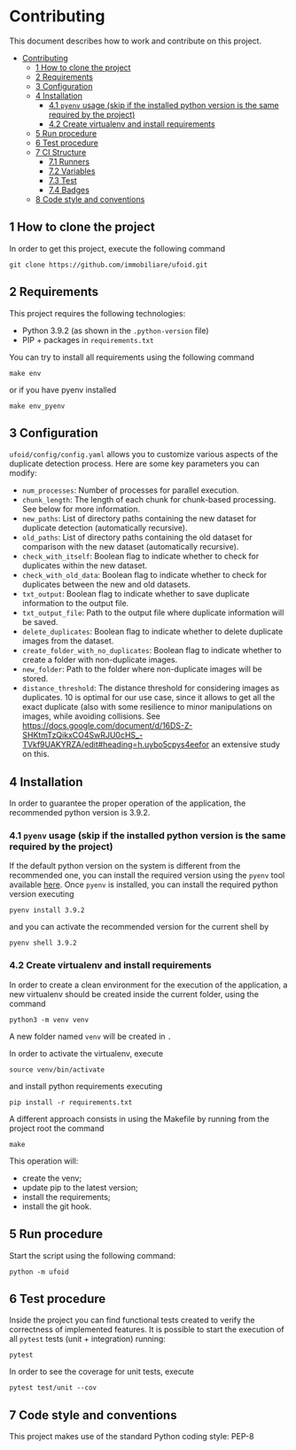 # Contributing

This document describes how to work and contribute on this project.

- [Contributing](#contributing)
  - [1 How to clone the project](#1-how-to-clone-the-project)
  - [2 Requirements](#2-requirements)
  - [3 Configuration](#3-configuration)
  - [4 Installation](#4-installation)
    - [4.1 `pyenv` usage (skip if the installed python version is the same required by the project)](#41-pyenv-usage-skip-if-the-installed-python-version-is-the-same-required-by-the-project)
    - [4.2 Create virtualenv and install requirements](#42-create-virtualenv-and-install-requirements)
  - [5 Run procedure](#5-run-procedure)
  - [6 Test procedure](#6-test-procedure)
  - [7 CI Structure](#7-ci-structure)
    - [7.1 Runners](#71-runners)
    - [7.2 Variables](#72-variables)
    - [7.3 Test](#73-test)
    - [7.4 Badges](#74-badges)
  - [8 Code style and conventions](#8-code-style-and-conventions)

## 1 How to clone the project

In order to get this project, execute the following command

```console
git clone https://github.com/immobiliare/ufoid.git
```

## 2 Requirements

This project requires the following technologies:

- Python 3.9.2 (as shown in the `.python-version` file)
- PIP + packages in `requirements.txt`

You can try to install all requirements using the following command

```console
make env
```

or if you have pyenv installed

```console
make env_pyenv
```

## 3 Configuration

`ufoid/config/config.yaml` allows you to customize various aspects of the duplicate detection process. Here are some key parameters you can modify:

- `num_processes`: Number of processes for parallel execution.
- `chunk_length`: The length of each chunk for chunk-based processing. See below for more information.
- `new_paths`: List of directory paths containing the new dataset for duplicate detection (automatically recursive).
- `old_paths`: List of directory paths containing the old dataset for comparison with the new dataset (automatically recursive).
- `check_with_itself`: Boolean flag to indicate whether to check for duplicates within the new dataset.
- `check_with_old_data`: Boolean flag to indicate whether to check for duplicates between the new and old datasets.
- `txt_output`: Boolean flag to indicate whether to save duplicate information to the output file.
- `txt_output_file`: Path to the output file where duplicate information will be saved.
- `delete_duplicates`: Boolean flag to indicate whether to delete duplicate images from the dataset.
- `create_folder_with_no_duplicates`: Boolean flag to indicate whether to create a folder with non-duplicate images.
- `new_folder`: Path to the folder where non-duplicate images will be stored.
- `distance_threshold`: The distance threshold for considering images as duplicates. 10 is optimal for our use case, since it allows to get all the exact duplicate (also with some resilience to minor manipulations on images, while avoiding collisions. See https://docs.google.com/document/d/16DS-Z-SHKtmTzQikxCO4SwRJU0cHS_-TVkf9UAKYRZA/edit#heading=h.uybo5cpys4eefor an extensive study on this.


## 4 Installation

In order to guarantee the proper operation of the application, the recommended python version is 3.9.2.

### 4.1 `pyenv` usage (skip if the installed python version is the same required by the project)

If the default python version on the system is different from the recommended one, you can install the required version using the `pyenv` tool available [here](https://github.com/pyenv/pyenv#installation).
Once `pyenv` is installed, you can install the required python version executing

```console
pyenv install 3.9.2
```

and you can activate the recommended version for the current shell by

```console
pyenv shell 3.9.2
```

### 4.2 Create virtualenv and install requirements

In order to create a clean environment for the execution of the application, a new virtualenv should be created inside the current folder, using the command

```console
python3 -m venv venv
```

A new folder named `venv` will be created in `.`

In order to activate the virtualenv, execute

```console
source venv/bin/activate
```

and install python requirements executing

```console
pip install -r requirements.txt
```
A different approach consists in using the Makefile by running from the project root the command

```console
make
```

This operation will:

- create the venv;
- update pip to the latest version;
- install the requirements;
- install the git hook.

## 5 Run procedure

Start the script using the following command:

```console
python -m ufoid
```

## 6 Test procedure

Inside the project you can find functional tests created to verify the correctness of implemented features.
It is possible to start the execution of all `pytest` tests (unit + integration) running:

```console
pytest
```

In order to see the coverage for unit tests, execute

```console
pytest test/unit --cov
```

## 7 Code style and conventions

This project makes use of the standard Python coding style: PEP-8
